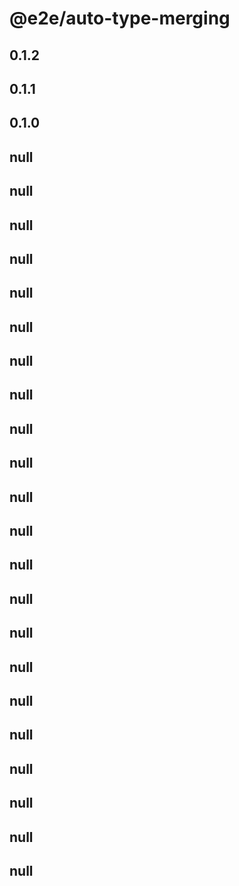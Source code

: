 # @e2e/auto-type-merging

## 0.1.2

## 0.1.1

## 0.1.0

## null

## null

## null

## null

## null

## null

## null

## null

## null

## null

## null

## null

## null

## null

## null

## null

## null

## null

## null

## null

## null

## null
